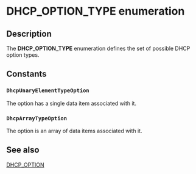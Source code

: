 # DHCP_OPTION_TYPE enumeration

## Description

The **DHCP_OPTION_TYPE** enumeration defines the set of possible DHCP option types.

## Constants

### `DhcpUnaryElementTypeOption`

The option has a single data item associated with it.

### `DhcpArrayTypeOption`

The option is an array of data items associated with it.

## See also

[DHCP_OPTION](https://learn.microsoft.com/windows/desktop/api/dhcpsapi/ns-dhcpsapi-dhcp_option)